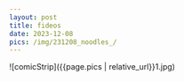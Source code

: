```yaml
---
layout: post
title: fideos
date: 2023-12-08
pics: /img/231208_noodles_/
---
```


![comicStrip]({{page.pics | relative_url}}1.jpg)